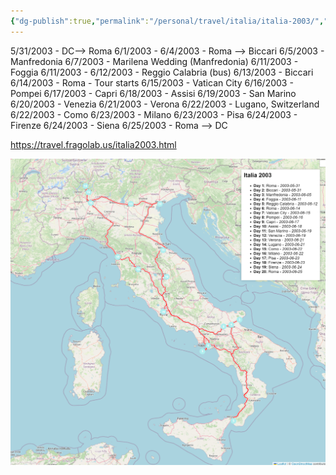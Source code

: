 ```yaml
---
{"dg-publish":true,"permalink":"/personal/travel/italia/italia-2003/","tags":["Paula","JOURNEY","Trips"],"noteIcon":"","created":"2024-08-04 12:51:00 pm","updated":"2024-08-04 12:51:29 pm"}
---
```


5/31/2003 - DC--> Roma
6/1/2003 - 6/4/2003 - Roma --> Biccari
6/5/2003 - Manfredonia
6/7/2003 - Marilena Wedding (Manfredonia)
6/11/2003 - Foggia
6/11/2003 - 6/12/2003 - Reggio Calabria (bus)
6/13/2003 - Biccari
6/14/2003 - Roma - Tour starts
6/15/2003 - Vatican City
6/16/2003 - Pompei
6/17/2003 - Capri
6/18/2003 - Assisi
6/19/2003 - San Marino
6/20/2003 - Venezia
6/21/2003 - Verona
6/22/2003 - Lugano, Switzerland
6/22/2003 - Como
6/23/2003 - Milano
6/23/2003 - Pisa
6/24/2003 - Firenze
6/24/2003 - Siena
6/25/2003 - Roma --> DC

https://travel.fragolab.us/italia2003.html

![italia2003.png](/img/user/PERSONAL/TRAVEL/ITALIA/italia2003.png)